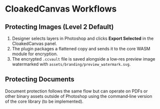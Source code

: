 # CloakedCanvas Workflows

## Protecting Images (Level 2 Default)
1. Designer selects layers in Photoshop and clicks **Export Selected** in the
   CloakedCanvas panel.
2. The plugin packages a flattened copy and sends it to the core WASM module
   for encryption.
3. The encrypted `.ccvault` file is saved alongside a low‑res preview image
   watermarked with `assets/branding/preview_watermark.svg`.

## Protecting Documents
Document protection follows the same flow but can operate on PDFs or other
binary assets outside of Photoshop using the command‑line version of the core
library (to be implemented).
